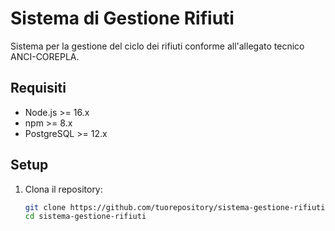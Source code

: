 # Sistema di Gestione Rifiuti

Sistema per la gestione del ciclo dei rifiuti conforme all'allegato tecnico ANCI-COREPLA.

## Requisiti

- Node.js >= 16.x
- npm >= 8.x
- PostgreSQL >= 12.x

## Setup

1. Clona il repository:
   ```bash
   git clone https://github.com/tuorepository/sistema-gestione-rifiuti.git
   cd sistema-gestione-rifiuti